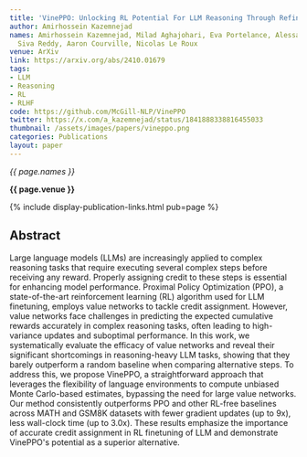 ```yaml
---
title: 'VinePPO: Unlocking RL Potential For LLM Reasoning Through Refined Credit Assignment'
author: Amirhossein Kazemnejad
names: Amirhossein Kazemnejad, Milad Aghajohari, Eva Portelance, Alessandro Sordoni,
  Siva Reddy, Aaron Courville, Nicolas Le Roux
venue: ArXiv
link: https://arxiv.org/abs/2410.01679
tags:
- LLM
- Reasoning
- RL
- RLHF
code: https://github.com/McGill-NLP/VinePPO
twitter: https://x.com/a_kazemnejad/status/1841888338816455033
thumbnail: /assets/images/papers/vineppo.png
categories: Publications
layout: paper
---
```


*{{ page.names }}*

**{{ page.venue }}**

{% include display-publication-links.html pub=page %}

## Abstract

Large language models (LLMs) are increasingly applied to complex reasoning tasks that require executing several complex steps before receiving any reward. Properly assigning credit to these steps is essential for enhancing model performance. Proximal Policy Optimization (PPO), a state-of-the-art reinforcement learning (RL) algorithm used for LLM finetuning, employs value networks to tackle credit assignment. However, value networks face challenges in predicting the expected cumulative rewards accurately in complex reasoning tasks, often leading to high-variance updates and suboptimal performance. In this work, we systematically evaluate the efficacy of value networks and reveal their significant shortcomings in reasoning-heavy LLM tasks, showing that they barely outperform a random baseline when comparing alternative steps. To address this, we propose VinePPO, a straightforward approach that leverages the flexibility of language environments to compute unbiased Monte Carlo-based estimates, bypassing the need for large value networks. Our method consistently outperforms PPO and other RL-free baselines across MATH and GSM8K datasets with fewer gradient updates (up to 9x), less wall-clock time (up to 3.0x). These results emphasize the importance of accurate credit assignment in RL finetuning of LLM and demonstrate VinePPO's potential as a superior alternative.


